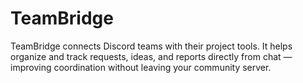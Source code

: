 # TeamBridge
TeamBridge connects Discord teams with their project tools. It helps organize and track requests, ideas, and reports directly from chat — improving coordination without leaving your community server.
